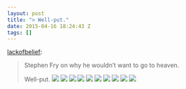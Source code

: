 ```yaml
---
layout: post
title: "> Well-put."
date: 2015-04-16 18:24:43 Z
tags: []
---
```

[lackofbelief](http://lackofbelief.tumblr.com/post/110045608677/stephen-fry-on-why-he-wouldnt-want-to-go-to):

> Stephen Fry on why he wouldn’t want to go to heaven. 
> 
> Well-put.
![](/media/2015/04/116572245899_0.png)
![](/media/2015/04/116572245899_1.png)
![](/media/2015/04/116572245899_2.png)
![](/media/2015/04/116572245899_3.png)
![](/media/2015/04/116572245899_4.png)
![](/media/2015/04/116572245899_5.png)
![](/media/2015/04/116572245899_6.png)
![](/media/2015/04/116572245899_7.png)
![](/media/2015/04/116572245899_8.png)
![](/media/2015/04/116572245899_9.png)
